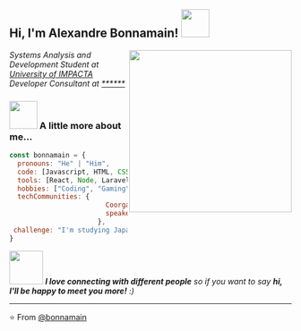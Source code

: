 <h2> Hi, I'm Alexandre Bonnamain! <img src="https://i.imgur.com/S9QmV55.gif" width="50"></h2>
<img align='right'src="https://i.imgur.com/190wuTq.gif" width="290">
<p><em>Systems Analysis and Development Student at <a href="https://www.impacta.com.br/">University of IMPACTA</a></br>Developer Consultant at <a href="https://www.">******</a>
</em></p>




### <img src="https://media.giphy.com/media/VgCDAzcKvsR6OM0uWg/giphy.gif" width="50"> A little more about me...  

```javascript
const bonnamain = {
  pronouns: "He" | "Him",
  code: [Javascript, HTML, CSS, PHP, C#],
  tools: [React, Node, Laravel],
  hobbies: ["Coding", "Gaming", "RPG"],
  techCommunities: {
                        Coorganizer: "FlisoL Porto Alegre - RS",
                        speaker: "Latinity",
                      },
 challenge: "I'm studying Japanese"
}
```

<img src="https://media.giphy.com/media/LnQjpWaON8nhr21vNW/giphy.gif" width="60"> <em><b>I love connecting with different people</b> so if you want to say <b>hi, I'll be happy to meet you more!</b> :)</em>

---

⭐️ From [@bonnamain](https://github.com/Thaiane)
